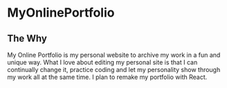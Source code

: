 # MyOnlinePortfolio

## The Why

My Online Portfolio is my personal website to archive my work in a fun and unique way. What I love about editing my personal site is that I can continually change it, practice coding and let my personality show through my work all at the same time. I plan to remake my portfolio with React.
